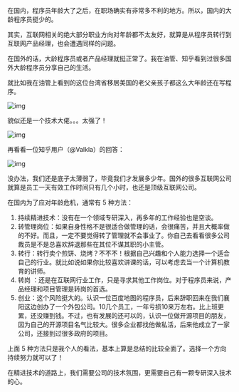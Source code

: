 在国内，程序员年龄大了之后，在职场确实有非常多不利的地方。所以，国内的大龄程序员挺少的。

其实，互联网相关的绝大部分职业方向对年龄都不太友好，就算是从程序员转行到互联网产品经理，也会遭遇同样的问题。

在国外的话，大龄程序员或者产品经理就挺正常了。我在油管、知乎看到过很多国外大龄程序员分享自己的生活。

就比如我在油管上看到的这位台湾省移居美国的老父亲孩子都这么大年龄还在写程序。

![img](https://img-note.langyastudio.com/202202131420115.png?x-oss-process=style/watermark)



貌似还是一个技术大佬。。。太强了！

![img](https://img-note.langyastudio.com/202202131420421.png?x-oss-process=style/watermark)



再看看一位知乎用户（@Valkla）的回答：

![img](https://img-note.langyastudio.com/202202131421132.png?x-oss-process=style/watermark)



没办法，我们还是底子太薄弱了，毕竟我们才发展多少年。国外的很多互联网公司就算是员工一天有效工作时间只有几个小时，也还是顶级互联网公司。



在国内为了应对年龄危机，通常有 5 种方法：

1. 持续精进技术：没有在一个领域专研深入，再多年的工作经验也是空谈。
2. 转管理岗位：如果自身性格不是很适合做管理的话，会很痛苦，并且大概率做的不好。而且，一定不要觉得转了管理就不会事业了。你自己去看看很多公司裁员是不是总喜欢辞退那些在其位不谋其职的小主管。
3. 转行：转行卖个煎饼、烧烤？不不不！根据自己兴趣和个人能力选择一个适合自己的行业。就比如说如果你比较喜欢讲课的话，可以考虑去当一个计算机教育的讲师。
4. 转岗 ：还是在互联网行业工作，只是寻求其他工作岗位。对于程序员来说，产品经理和项目管理是转岗的首选。
5. 创业：这个风险挺大的。认识一位百度地图的程序员，后来辞职回来在我们襄阳这边创办了一个外包公司。10几个员工，一年亏损10来万左右。比上班更累，还没赚到钱。不过，也有发展的还可以的，认识一位做开源项目的朋友，因为自己的开源项目名气比较大。很多企业都找他做私活，后来他成立了一家公司，还接到过很多政府的项目。



上面 5 种方法只是我个人的看法，基本上算是总结的比较全面了。选择一个方向持续努力就可以了！

在精进技术的道路上，我们需要公司的技术氛围，更需要自己有一颗专研深入技术的心。